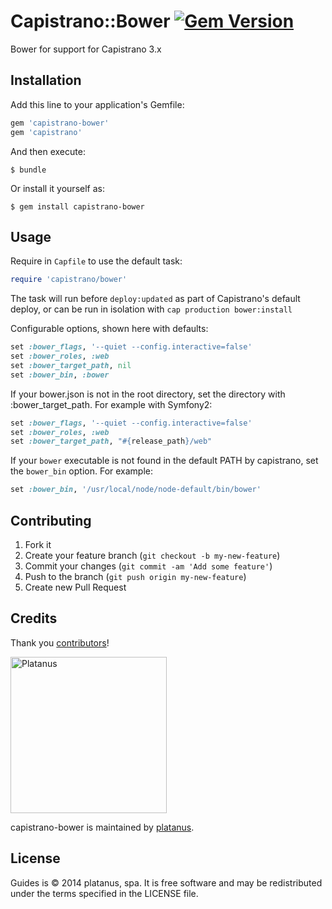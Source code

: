 # Capistrano::Bower [![Gem Version](https://badge.fury.io/rb/capistrano-bower.png)](http://badge.fury.io/rb/capistrano-bower)

Bower for support for Capistrano 3.x

## Installation

Add this line to your application's Gemfile:

```ruby
gem 'capistrano-bower'
gem 'capistrano'
```

And then execute:

    $ bundle

Or install it yourself as:

    $ gem install capistrano-bower

## Usage

Require in `Capfile` to use the default task:

```ruby
require 'capistrano/bower'
```

The task will run before `deploy:updated` as part of Capistrano's default deploy,
or can be run in isolation with `cap production bower:install`

Configurable options, shown here with defaults:

```ruby
set :bower_flags, '--quiet --config.interactive=false'
set :bower_roles, :web
set :bower_target_path, nil
set :bower_bin, :bower
```

If your bower.json is not in the root directory, set the directory with :bower_target_path. For example with Symfony2:

```ruby
set :bower_flags, '--quiet --config.interactive=false'
set :bower_roles, :web
set :bower_target_path, "#{release_path}/web"
```

If your `bower` executable is not found in the default PATH by capistrano, set the `bower_bin` option. For example:

```ruby
set :bower_bin, '/usr/local/node/node-default/bin/bower'
```

## Contributing

1. Fork it
2. Create your feature branch (`git checkout -b my-new-feature`)
3. Commit your changes (`git commit -am 'Add some feature'`)
4. Push to the branch (`git push origin my-new-feature`)
5. Create new Pull Request

## Credits

Thank you [contributors](https://github.com/platanus/guides/graphs/contributors)!

<img src="http://platan.us/gravatar_with_text.png" alt="Platanus" width="250"/>

capistrano-bower is maintained by [platanus](http://platan.us).

## License

Guides is © 2014 platanus, spa. It is free software and may be redistributed under the terms specified in the LICENSE file.

